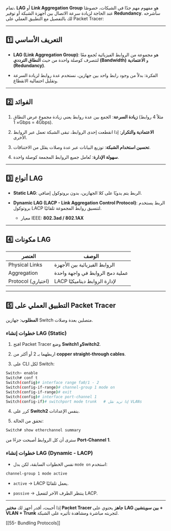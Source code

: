 تمام، **LAG** أو **Link Aggregation Group** هو مفهوم مهم جدًا في الشبكات، خصوصًا عند الحاجة لزيادة سرعة الاتصال بين أجهزة الشبكة أو توفير **Redundancy**. سأشرحه لك بالتفصيل مع التطبيق العملي على Packet Tracer:

---

## **1️⃣ التعريف الأساسي**

- **LAG (Link Aggregation Group)**: هو مجموعة من الروابط الفيزيائية تُجمع معًا لتتصرف كوصلة واحدة من حيث **النطاق الترددي (Bandwidth)** و **الاعتمادية (Redundancy)**.
    
- الفكرة: بدلاً من وجود رابط واحد بين جهازين، نستخدم عدة روابط لزيادة السرعة وتقليل احتمالية الانقطاع.
    

---

## **2️⃣ الفوائد**

1. **زيادة السرعة**: الجمع بين عدة روابط يعني زيادة مجموع عرض النطاق (مثلاً 4 روابط × 1Gbps = 4Gbps).
    
2. **الاعتمادية والتكرار**: إذا انقطعت إحدى الروابط، تبقى الشبكة تعمل عبر الروابط الأخرى.
    
3. **تحسين استخدام الشبكة**: توزيع البيانات عبر عدة وصلات يقلل من الاختناقات.
    
4. **سهولة الإدارة**: تُعامل جميع الروابط المجمعة كوصلة واحدة.
    

---

## **3️⃣ أنواع LAG**

- **Static LAG**: الربط يتم يدويًا على كلا الجهازين، بدون بروتوكول إضافي.
    
- **Dynamic LAG (LACP - Link Aggregation Control Protocol)**: الربط يستخدم بروتوكول LACP لتنسيق روابط المجموعة تلقائيًا.
    
    - معيار IEEE: **802.3ad / 802.1AX**
        

---

## **4️⃣ مكونات LAG**

|العنصر|الوصف|
|---|---|
|Physical Links|الروابط الفيزيائية بين الأجهزة|
|Aggregation|عملية دمج الروابط في واجهة واحدة|
|Protocol (اختياري)|LACP لإدارة الروابط ديناميكيًا|

---

## **5️⃣ التطبيق العملي على Packet Tracer**

**المطلوب**: جهازين Switch متصلين بعدة وصلات.

### **خطوات إنشاء LAG (Static)**

1. افتح Packet Tracer وضع **Switch1 وSwitch2**.
    
2. اربطهما بـ 2 أو أكثر من **copper straight-through cables**.
    
3. على CLI لكل Switch:
    

```bash
Switch> enable
Switch# conf t
Switch(config)# interface range fa0/1 - 2
Switch(config-if-range)# channel-group 1 mode on
Switch(config-if-range)# exit
Switch(config)# interface port-channel 1
Switch(config-if)# switchport mode trunk   # إذا تريد نقل VLANs
```

4. كرر على **Switch2** بنفس الإعدادات.
    
5. تحقق من الحالة:
    

```bash
Switch# show etherchannel summary
```

سترى أن كل الروابط أصبحت جزءًا من **Port-Channel 1**.

### **خطوات إنشاء LAG (Dynamic - LACP)**

- نفس الخطوات السابقة، لكن بدل `mode on` استخدم:
    

```bash
channel-group 1 mode active
```

- `active` → LACP يعمل تلقائيًا.
    
- `passive` → ينتظر الطرف الآخر لتفعيل LACP.
    

---

إذا أحببت، أقدر أجهز لك **مختبر Packet Tracer جاهز** يحتوي على **LAG بين سويتشين + VLAN + Trunk** لتجربته مباشرة ومشاهدة تأثيره على الشبكة.

[[55- Bundling Protocols]]